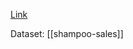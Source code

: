 [Link](https://machinelearningmastery.com/resample-interpolate-time-series-data-python/)

Dataset: [[shampoo-sales]]


